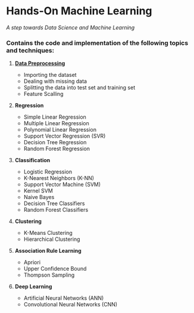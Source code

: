 # Hands-On Machine Learning
*A step towards Data Science and Machine Learning*

### Contains the code and implementation of the following topics and techniques:

1. [**Data Preprocessing**](https://github.com/vanshhhhh/Hands-On-Machine-Learning/tree/main/01.%20Data%20Preprocessing)
	* Importing the dataset
	* Dealing with missing data
	* Splitting the data into test set and training set
	* Feature Scalling
2. **Regression**
	* Simple Linear Regression
	* Multiple Linear Regression
	* Polynomial Linear Regression
	* Support Vector Regression (SVR)
	* Decision Tree Regression
	* Random Forest Regression
	
3. **Classification**
	* Logistic Regression
	* K-Nearest Neighbors (K-NN)
	* Support Vector Machine (SVM)
	* Kernel SVM
	* Naive Bayes
	* Decision Tree Classifiers
	* Random Forest Classifiers
	
4. **Clustering**
	* K-Means Clustering
	* Hierarchical Clustering
	
5. **Association Rule Learning**
	* Apriori
	* Upper Confidence Bound
	* Thompson Sampling
	
6. **Deep Learning**
	* Artificial Neural Networks (ANN)
	* Convolutional Neural Networks (CNN)
